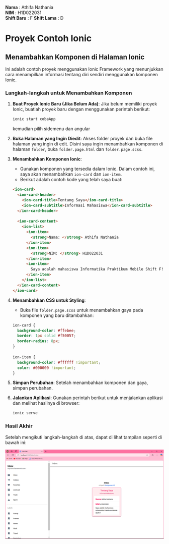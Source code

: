 **Nama**       : Athifa Nathania  
**NIM**        : H1D022031  
**Shift Baru** : F
**Shift Lama** : D


# Proyek Contoh Ionic

## Menambahkan Komponen di Halaman Ionic
Ini adalah contoh proyek menggunakan Ionic Framework yang menunjukkan cara menampilkan informasi tentang diri sendiri menggunakan komponen Ionic.

### Langkah-langkah untuk Menambahkan Komponen

1. **Buat Proyek Ionic Baru (Jika Belum Ada)**:
   Jika belum memiliki proyek Ionic, buatlah proyek baru dengan menggunakan perintah berikut:
   ```bash
   ionic start cobaApp
   ```
   kemudian pilih sidemenu dan angular

2. **Buka Halaman yang Ingin Diedit**:
   Akses folder proyek dan buka file halaman yang ingin di edit. Disini saya ingin menambahkan komponen di halaman `folder`, buka `folder.page.html` dan `folder.page.scss`.

3. **Menambahkan Komponen Ionic**:
   - Gunakan komponen yang tersedia dalam Ionic. Dalam contoh ini, saya akan menambahkan `ion-card` dan `ion-item`.
   - Berikut adalah contoh kode yang telah saya buat:
   
   ```html
   <ion-card>
     <ion-card-header>
       <ion-card-title>Tentang Saya</ion-card-title>
       <ion-card-subtitle>Informasi Mahasiswa</ion-card-subtitle>
     </ion-card-header>

     <ion-card-content>
       <ion-list>
         <ion-item>
           <strong>Nama: </strong> Athifa Nathania
         </ion-item>
         <ion-item>
           <strong>NIM: </strong> H1D022031
         </ion-item>
         <ion-item>
           Saya adalah mahasiswa Informatika Praktikum Mobile Shift F!
         </ion-item>
       </ion-list>
     </ion-card-content>
   </ion-card>
   ```

4. **Menambahkan CSS untuk Styling**:
   - Buka file `folder.page.scss` untuk menambahkan gaya pada komponen yang baru ditambahkan:
   
   ```scss
   ion-card {
     background-color: #ffebee;
     border: 1px solid #f50057;
     border-radius: 8px;
   }

   ion-item {
     background-color: #ffffff !important;
     color: #000000 !important;
   }
   ```

5. **Simpan Perubahan**:
   Setelah menambahkan komponen dan gaya, simpan perubahan.

6. **Jalankan Aplikasi**:
   Gunakan perintah berikut untuk menjalankan aplikasi dan melihat hasilnya di browser:
   ```bash
   ionic serve
   ```

### Hasil Akhir
Setelah mengikuti langkah-langkah di atas, dapat di lihat tampilan seperti di bawah ini:

<img src="halaman-ionic.png" alt="Screenshot Ionic"/>
